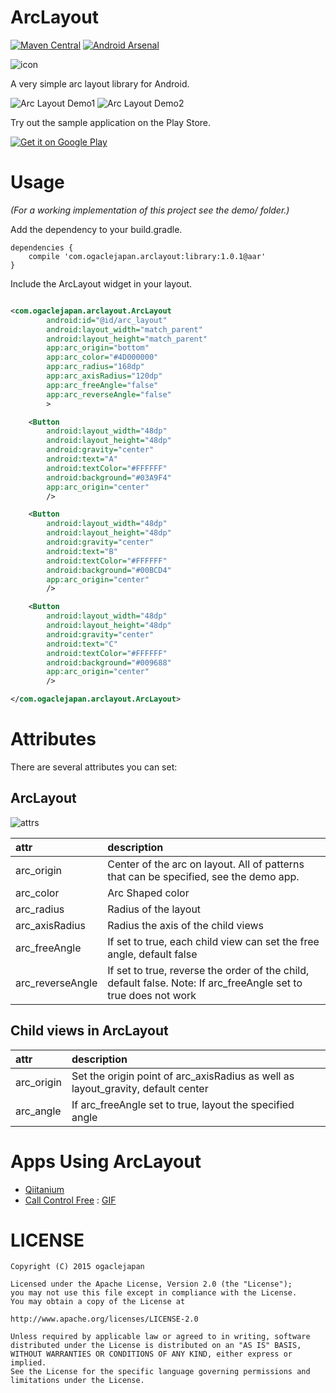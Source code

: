 # ArcLayout
[![Maven Central][maven_central_badge_svg]][maven_central_badge_app] [![Android Arsenal][android_arsenal_badge_svg]][android_arsenal_badge_link]

![icon][demo_icon]

A very simple arc layout library for Android.

![Arc Layout Demo1][demo1_gif] ![Arc Layout Demo2][demo2_gif]

Try out the sample application on the Play Store.

[![Get it on Google Play][googleplay_store_badge]][demo_app]

# Usage

_(For a working implementation of this project see the demo/ folder.)_

Add the dependency to your build.gradle.

```
dependencies {
    compile 'com.ogaclejapan.arclayout:library:1.0.1@aar'
}
```

Include the ArcLayout widget in your layout.  

```xml

<com.ogaclejapan.arclayout.ArcLayout
        android:id="@id/arc_layout"
        android:layout_width="match_parent"
        android:layout_height="match_parent"
        app:arc_origin="bottom"
        app:arc_color="#4D000000"
        app:arc_radius="168dp"
        app:arc_axisRadius="120dp"
        app:arc_freeAngle="false"
        app:arc_reverseAngle="false"
        >

    <Button
        android:layout_width="48dp"
        android:layout_height="48dp"
        android:gravity="center"
        android:text="A"
        android:textColor="#FFFFFF"
        android:background="#03A9F4"
        app:arc_origin="center"
        />

    <Button
        android:layout_width="48dp"
        android:layout_height="48dp"
        android:gravity="center"
        android:text="B"
        android:textColor="#FFFFFF"
        android:background="#00BCD4"
        app:arc_origin="center"
        />

    <Button
        android:layout_width="48dp"
        android:layout_height="48dp"
        android:gravity="center"
        android:text="C"
        android:textColor="#FFFFFF"
        android:background="#009688"
        app:arc_origin="center"
        />

</com.ogaclejapan.arclayout.ArcLayout>

```

# Attributes

There are several attributes you can set:

## ArcLayout

![attrs][attrs_overview]

| attr | description |
|:---|:---|
| arc_origin | Center of the arc on layout. All of patterns that can be specified, see the demo app.  |
| arc_color | Arc Shaped color |
| arc_radius | Radius of the layout |
| arc_axisRadius | Radius the axis of the child views |
| arc_freeAngle | If set to true, each child view can set the free angle, default false |
| arc_reverseAngle | If set to true, reverse the order of the child, default false. Note: If arc_freeAngle set to true does not work |


## Child views in ArcLayout

| attr | description |
|:---|:---|
| arc_origin | Set the origin point of arc_axisRadius as well as layout_gravity, default center |
| arc_angle | If arc_freeAngle set to true, layout the specified angle |


# Apps Using ArcLayout

* [Qiitanium][qiitanium]
* [Call Control Free][callcontrolfree_app] : [GIF][callcontrolfree_gif]


# LICENSE

```
Copyright (C) 2015 ogaclejapan

Licensed under the Apache License, Version 2.0 (the "License");
you may not use this file except in compliance with the License.
You may obtain a copy of the License at

http://www.apache.org/licenses/LICENSE-2.0

Unless required by applicable law or agreed to in writing, software
distributed under the License is distributed on an "AS IS" BASIS,
WITHOUT WARRANTIES OR CONDITIONS OF ANY KIND, either express or implied.
See the License for the specific language governing permissions and
limitations under the License.
```

[demo1_gif]: https://raw.githubusercontent.com/ogaclejapan/ArcLayout/master/art/demo1.gif
[demo2_gif]: https://raw.githubusercontent.com/ogaclejapan/ArcLayout/master/art/demo2.gif
[demo_app]: https://play.google.com/store/apps/details?id=com.ogaclejapan.arclayout.demo
[demo_icon]: https://raw.githubusercontent.com/ogaclejapan/ArcLayout/master/art/icon.png
[googleplay_store_badge]: https://developer.android.com/images/brand/en_generic_rgb_wo_60.png
[maven_central_badge_svg]: https://maven-badges.herokuapp.com/maven-central/com.ogaclejapan.arclayout/library/badge.svg?style=flat
[maven_central_badge_app]: https://maven-badges.herokuapp.com/maven-central/com.ogaclejapan.arclayout/library
[android_arsenal_badge_svg]: https://img.shields.io/badge/Android%20Arsenal-ArcLayout-brightgreen.svg?style=flat
[android_arsenal_badge_link]: http://android-arsenal.com/details/1/1689
[attrs_overview]: https://raw.githubusercontent.com/ogaclejapan/ArcLayout/master/art/attrs.png
[qiitanium]: https://github.com/ogaclejapan/Qiitanium
[callcontrolfree_app]: https://play.google.com/store/apps/details?id=club.androidy.callcontrolfree
[callcontrolfree_gif]: https://raw.githubusercontent.com/ogaclejapan/ArcLayout/master/art/callcontrolfree.gif


